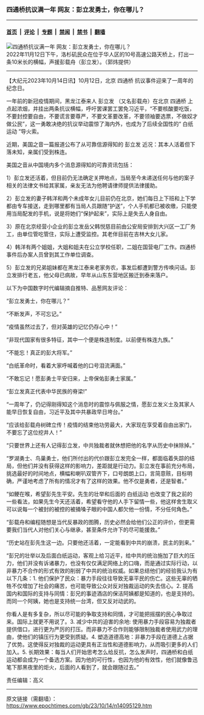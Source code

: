 ### 四通桥抗议满一年 网友：彭立发勇士，你在哪儿？

---

#### [首页](../../../..?n14095129) &nbsp;|&nbsp; [评论](../../../../../epoch-comment?n14095129) &nbsp;|&nbsp; [专题](../../../../../epoch-special?n14095129) &nbsp;|&nbsp; [禁闻](../../../../../epoch-news?n14095129) &nbsp;|&nbsp; [禁书](../../../../../books?n14095129) &nbsp;|&nbsp; [翻墙](https://github.com/gfw-breaker/nogfw/blob/master/README.md?n14095129)


<div><img alt="四通桥抗议满一年 网友：彭立发勇士，你在哪儿？" class="attachment-djy_600_400 size-djy_600_400 wp-post-image" src="https://i.epochtimes.com/assets/uploads/2023/10/id14095148-5-4-.jpeg"/>
<div class="caption">
 2022年11月12日下午，洛杉矶民众在位于华人区的10号高速公路天桥上，打出一条10米长的横幅，声援彭载舟（彭立发）。（郭炜提供）
</div></div><hr/><div class="post_content" id="artbody" itemprop="articleBody">
 <!-- article content begin -->
 <p>
  【大纪元2023年10月14日讯】10月12日，北京
  <ok href="https://www.epochtimes.com/gb/tag/%E5%9B%9B%E9%80%9A%E6%A1%A5.html">
   四通桥
  </ok>
  抗议事件迎来了一周年的纪念日。
 </p>
 <p>
  一年前的新冠疫情期间，黑龙江泰来人
  <ok href="https://www.epochtimes.com/gb/tag/%E5%BD%AD%E7%AB%8B%E5%8F%91.html">
   彭立发
  </ok>
  （又名彭载舟）在北京
  <ok href="https://www.epochtimes.com/gb/tag/%E5%9B%9B%E9%80%9A%E6%A1%A5.html">
   四通桥
  </ok>
  上点起浓烟，并挂出两条抗议横幅，呼吁罢课罢工罢免习近平，“不要核酸要吃饭，不要封控要自由，不要谎言要尊严，不要文革要改革，不要领袖要选票，不做奴才做公民”，这一勇敢决绝的抗议举动震惊了海内外，也成为了后续全国性的“
  <ok href="https://www.epochtimes.com/gb/tag/%E7%99%BD%E7%BA%B8%E8%BF%90%E5%8A%A8.html">
   白纸运动
  </ok>
  ”导火索。
 </p>
 <p>
  近期，美国之音一篇报道公布了从可靠信源得知的
  <ok href="https://www.epochtimes.com/gb/tag/%E5%BD%AD%E7%AB%8B%E5%8F%91.html">
   彭立发
  </ok>
  近况：其本人活着但下落未知，亲属们受到株连。
 </p>
 <p>
  美国之音从中国境内多个消息源得知的可靠资讯包括：
 </p>
 <p>
  1）彭立发还活着，但目前仍无法确定关押地点，当局至今未递送任何与他的案子相关的法律文书给其家属，亲友无法为他聘请律师提供法律援助。
 </p>
 <p>
  2）彭立发的妻子韩洋和两个未成年女儿目前仍在北京，她们每日上下班和上下学都由专车接送，走到哪里都有当局人员跟随“护送”，个人手机都已被收缴，只能使用当局配发的手机，说是将她们“保护起来”，实际上是失去人身自由。
 </p>
 <p>
  3）原在北京经营小企业的彭立发岳父韩悦慈目前由公安局安排到大兴区一工厂务工，由单位管吃管住，实际上遭受监控。其老伴目前在吉林大女儿家。
 </p>
 <p>
  4）韩洋有两个姐姐，大姐和姐夫在公立学校任职，二姐在国营电厂工作。四通桥事件后办案人员曾到其工作单位调查。
 </p>
 <p>
  5）彭立发的兄弟姐妹都在黑龙江泰来老家务农，事发后都遭到警方传唤问话。彭立发排行老五，他父母已病故，早年从山东东营地区搬迁到泰来落户。
 </p>
 <p>
  以下为中国数字时代编辑摘自推特、品葱网友评论：
 </p>
 <p>
  “彭立发勇士，你在哪儿？”
 </p>
 <p>
  “不断发声，不可忘记。”
 </p>
 <p>
  “疫情虽然过去了，但对英雄的记忆仍存心中！”
 </p>
 <p>
  “非现代国家有很多特征，其中一个便是株连制度。以前便有株连九族。”
 </p>
 <p>
  “不能忘！真正的彭大将军。”
 </p>
 <p>
  “白纸革命时，看着大家呼喊着他的口号泪流满面。”
 </p>
 <p>
  “不敢忘记！愿彭勇士平安归来，上帝保佑彭勇士家属。”
 </p>
 <p>
  “彭立发真正代表中华民族的脊梁!”
 </p>
 <p>
  “一周年了，仍记得刚得知这个消息时的震惊与佩服之情，愿彭立发义士及其家人能早日恢复自由，习近平及其中共暴政早日垮台。”
 </p>
 <p>
  “应该给彭载舟树碑立传！疫情的结束他功劳最大，大家现在享受着自由出家门，不要忘了这位挖井人！”
 </p>
 <p>
  “只要世界上还有人记得彭立发，中共独裁者就休想把他的名字从历史中抹除掉。”
 </p>
 <p>
  “罗湖勇士、鸟巢勇士，他们所付出的代价跟彭立发完全一样，都面临着失踪的结局，但他们并没有获得这样的影响力，差距就是行动力。彭立发在事前充分布局，挑选最好的时间地点，横幅和喇叭双管齐下，口号朗朗上口，言简意赅，目标明确，严谨地考虑了所有的情况才有了这样的效果。他不仅是勇者，还是智者。”
 </p>
 <p>
  “如鲠在喉，希望彭先生平安。先生的壮举和后面的
  <ok href="https://www.epochtimes.com/gb/tag/%E7%99%BD%E7%BA%B8%E8%BF%90%E5%8A%A8.html">
   白纸运动
  </ok>
  也改变了我之前的一些看法，如果先生今天还活着，希望看守他的人手下留情一些，他这样舍生取义可以说每一个被封的被控的被捅嗓子眼的中国人都欠他一份情，不分任何角色。”
 </p>
 <p>
  “彭载舟和编程随想是当代反暴政的图腾，历史必然会给他们公正的评价，但更需要我们当代人对他们关心与继承，甚至条件允许下的尽可能援救。”
 </p>
 <p>
  “历史站在彭先生这一边。只要他还活着，一定能看到中共的崩溃，民主的到来。”
 </p>
 <p>
  “彭兄的壮举以及后面白纸运动，客观上给习近平，给中共的统治施加了巨大的压力，他们并没有诉诸暴力，也没有仅仅满足网络上的口嗨，而是通过实际行动，以非暴力不合作的形式有效的削弱了中共的统治权威。如果总结他们的经验我认为有以下几条：1. 他们保护了民众：暴力手段往往导致无辜平民的伤亡。这些无辜的牺牲不仅增加了社会的痛苦，也可能导致公众对反对独裁运动的失去信心。2. 提高国内和国际的支持与同情：彭兄的事迹酒店的保洁阿姨都是知道的，也是支持的。而同一个阿姨，她也是支持统一台湾，但又反对动武的。
 </p>
 <p>
  你看人是有多复杂，所以尽可能的争取支持和同情，才可能把摇摆的民心争取过来。国际上就更不用说了。3. 减少中共的迫害的余地: 使用暴力手段容易为独裁者提供借口，进行更为严厉的打压。而非暴力不合作则能够限制独裁者使用武力的理由，使他们的镇压行为更受到质疑。4. 塑造道德高地：非暴力手段在道德上占据了优势。这使得反对独裁的运动更具有正当性和道德影响力，从而吸引更多的人们加入。5. 长期效果：每当人们开始思考怎么给反抗，怎么发声时，四通桥和白纸运动都会成为一个备选方案。因为他的可行性，也因为他的有效性，他们就像鲁迅笔下那黑夜里的炬火，后面的人看到了，就会跟随过去。”
 </p>
 <p>
  责任编辑：高义
 </p>
 <!-- article content end -->
 <div id="below_article_ad">
 </div>
</div>


---

原文链接（需翻墙）：https://www.epochtimes.com/gb/23/10/14/n14095129.htm